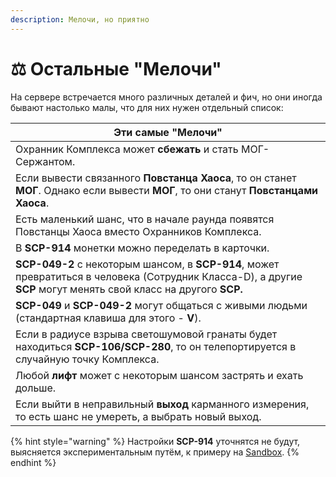 ```yaml
---
description: Мелочи, но приятно
---
```


# ⚖ Остальные "Мелочи"

На сервере встречается много различных деталей и фич, но они иногда бывают настолько малы, что для них нужен отдельный список:

| Эти самые "Мелочи"                                                                                                                                                |
| ----------------------------------------------------------------------------------------------------------------------------------------------------------------- |
| Охранник Комплекса может **сбежать** и стать МОГ-Сержантом.                                                                                                       |
| Если вывести связанного **Повстанца Хаоса**, то он станет **МОГ**. Однако если вывести **МОГ**, то они станут **Повстанцами Хаоса**.                              |
| Есть маленький шанс, что в начале раунда появятся Повстанцы Хаоса вместо Охранников Комплекса.                                                                    |
| В **SCP-914** монетки можно переделать в карточки.                                                                                                                |
| **SCP-049-2** с некоторым шансом, в **SCP-914**, может превратиться в человека (Сотрудник Класса-D), а другие **SCP** могут менять свой класс на другого **SCP.** |
| **SCP-049** и **SCP-049-2** могут общаться с живыми людьми (стандартная клавиша для этого - **V**).                                                               |
| Если в радиусе взрыва светошумовой гранаты будет находиться **SCP-106/SCP-280**, то он телепортируется в случайную точку Комплекса.                               |
| Любой **лифт** может с некоторым шансом застрять и ехать дольше.                                                                                                  |
| Если выйти в неправильный **выход** карманного измерения, то есть шанс не умереть, а выбрать новый выход.                                                         |

{% hint style="warning" %}
Настройки **SCP-914** уточнятся не будут, выясняется экспериментальным путём, к примеру на [Sandbox](../../../servers/scpsl-sandbox.md).
{% endhint %}



